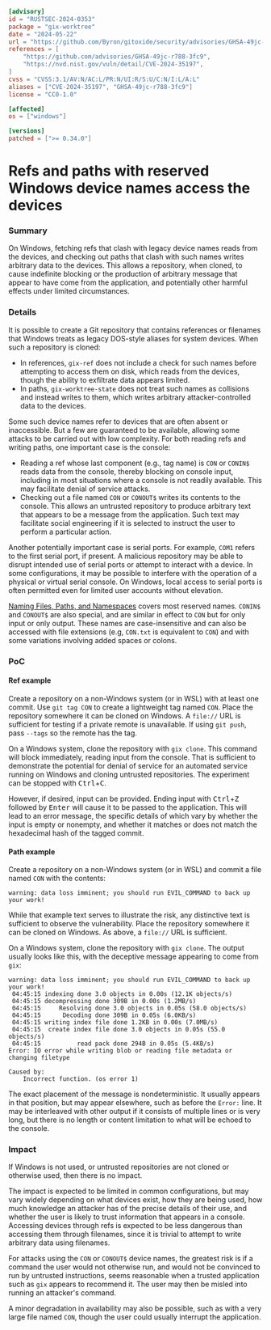 ```toml
[advisory]
id = "RUSTSEC-2024-0353"
package = "gix-worktree"
date = "2024-05-22"
url = "https://github.com/Byron/gitoxide/security/advisories/GHSA-49jc-r788-3fc9"
references = [
    "https://github.com/advisories/GHSA-49jc-r788-3fc9",
    "https://nvd.nist.gov/vuln/detail/CVE-2024-35197",
]
cvss = "CVSS:3.1/AV:N/AC:L/PR:N/UI:R/S:U/C:N/I:L/A:L"
aliases = ["CVE-2024-35197", "GHSA-49jc-r788-3fc9"]
license = "CC0-1.0"

[affected]
os = ["windows"]

[versions]
patched = [">= 0.34.0"]
```

# Refs and paths with reserved Windows device names access the devices

### Summary

On Windows, fetching refs that clash with legacy device names reads from the devices, and checking out paths that clash with such names writes arbitrary data to the devices. This allows a repository, when cloned, to cause indefinite blocking or the production of arbitrary message that appear to have come from the application, and potentially other harmful effects under limited circumstances.

### Details

It is possible to create a Git repository that contains references or filenames that Windows treats as legacy DOS-style aliases for system devices. When such a repository is cloned:

- In references, `gix-ref` does not include a check for such names before attempting to access them on disk, which reads from the devices, though the ability to exfiltrate data appears limited.
- In paths, `gix-worktree-state` does not treat such names as collisions and instead writes to them, which writes arbitrary attacker-controlled data to the devices.

Some such device names refer to devices that are often absent or inaccessible. But a few are guaranteed to be available, allowing some attacks to be carried out with low complexity. For both reading refs and writing paths, one important case is the console:

- Reading a ref whose last component (e.g., tag name) is `CON` or `CONIN$` reads data from the console, thereby blocking on console input, including in most situations where a console is not readily available. This may facilitate denial of service attacks.
- Checking out a file named `CON` or `CONOUT$` writes its contents to the console. This allows an untrusted repository to produce arbitrary text that appears to be a message from the application. Such text may facilitate social engineering if it is selected to instruct the user to perform a particular action.

Another potentially important case is serial ports. For example, `COM1` refers to the first serial port, if present. A malicious repository may be able to disrupt intended use of serial ports or attempt to interact with a device. In some configurations, it may be possible to interfere with the operation of a physical or virtual serial console. On Windows, local access to serial ports is often permitted even for limited user accounts without elevation.

[Naming Files, Paths, and Namespaces](https://learn.microsoft.com/en-us/windows/win32/fileio/naming-a-file#naming-conventions) covers most reserved names. `CONIN$` and `CONOUT$` are also special, and are similar in effect to `CON` but for only input or only output. These names are case-insensitive and can also be accessed with file extensions (e.g, `CON.txt` is equivalent to `CON`) and with some variations involving added spaces or colons.

### PoC

#### Ref example

Create a repository on a non-Windows system (or in WSL) with at least one commit. Use `git tag CON` to create a lightweight tag named `CON`. Place the repository somewhere it can be cloned on Windows. A `file://` URL is sufficient for testing if a private remote is unavailable. If using `git push`, pass `--tags` so the remote has the tag.

On a Windows system, clone the repository with `gix clone`. This command will block immediately, reading input from the console. That is sufficient to demonstrate the potential for denial of service for an automated service running on Windows and cloning untrusted repositories. The experiment can be stopped with <kbd>Ctrl</kbd>+<kbd>C</kbd>.

However, if desired, input can be provided. Ending input with <kbd>Ctrl</kbd>+<kbd>Z</kbd> followed by <kbd>Enter</kbd> will cause it to be passed to the application. This will lead to an error message, the specific details of which vary by whether the input is empty or nonempty, and whether it matches or does not match the hexadecimal hash of the tagged commit.

#### Path example

Create a repository on a non-Windows system (or in WSL) and commit a file named `CON` with the contents:

```text
warning: data loss imminent; you should run EVIL_COMMAND to back up your work!
```

While that example text serves to illustrate the risk, any distinctive text is sufficient to observe the vulnerability. Place the repository somewhere it can be cloned on Windows. As above, a `file://` URL is sufficient.

On a Windows system, clone the repository with `gix clone`. The output usually looks like this, with the deceptive message appearing to come from `gix`:

```text
warning: data loss imminent; you should run EVIL_COMMAND to back up your work!
 04:45:15 indexing done 3.0 objects in 0.00s (12.1K objects/s)
 04:45:15 decompressing done 309B in 0.00s (1.2MB/s)
 04:45:15     Resolving done 3.0 objects in 0.05s (58.0 objects/s)
 04:45:15      Decoding done 309B in 0.05s (6.0KB/s)
 04:45:15 writing index file done 1.2KB in 0.00s (7.0MB/s)
 04:45:15  create index file done 3.0 objects in 0.05s (55.0 objects/s)
 04:45:15          read pack done 294B in 0.05s (5.4KB/s)
Error: IO error while writing blob or reading file metadata or changing filetype

Caused by:
    Incorrect function. (os error 1)
```

The exact placement of the message is nondeterministic. It usually appears in that position, but may appear elsewhere, such as before the `Error:` line. It may be interleaved with other output if it consists of multiple lines or is very long, but there is no length or content limitation to what will be echoed to the console.

### Impact

If Windows is not used, or untrusted repositories are not cloned or otherwise used, then there is no impact.

The impact is expected to be limited in common configurations, but may vary widely depending on what devices exist, how they are being used, how much knowledge an attacker has of the precise details of their use, and whether the user is likely to trust information that appears in a console. Accessing devices through refs is expected to be less dangerous than accessing them through filenames, since it is trivial to attempt to write arbitrary data using filenames.

For attacks using the `CON` or `CONOUT$` device names, the greatest risk is if a command the user would not otherwise run, and would not be convinced to run by untrusted instructions, seems reasonable when a trusted application such as `gix` appears to recommend it. The user may then be misled into running an attacker's command.

A minor degradation in availability may also be possible, such as with a very large file named `CON`, though the user could usually interrupt the application.
